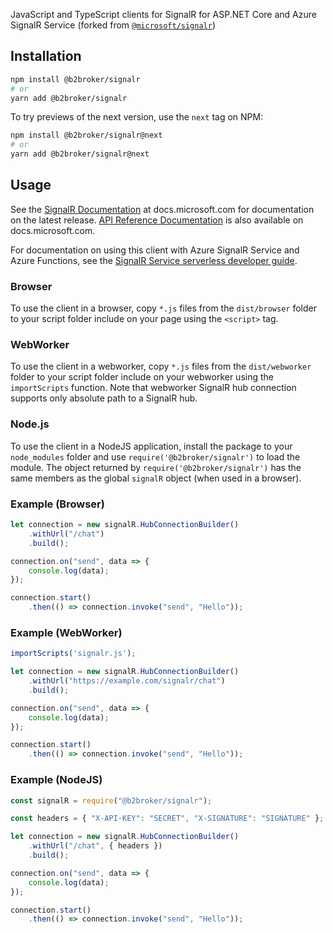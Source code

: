 JavaScript and TypeScript clients for SignalR for ASP.NET Core and Azure SignalR Service (forked from [`@microsoft/signalr`](https://www.npmjs.com/package/@microsoft/signalr))

## Installation

```bash
npm install @b2broker/signalr
# or
yarn add @b2broker/signalr
```

To try previews of the next version, use the `next` tag on NPM:

```bash
npm install @b2broker/signalr@next
# or
yarn add @b2broker/signalr@next
```

## Usage

See the [SignalR Documentation](https://docs.microsoft.com/aspnet/core/signalr) at docs.microsoft.com for documentation on the latest release. [API Reference Documentation](https://docs.microsoft.com/javascript/api/%40aspnet/signalr/?view=signalr-js-latest) is also available on docs.microsoft.com.

For documentation on using this client with Azure SignalR Service and Azure Functions, see the [SignalR Service serverless developer guide](https://docs.microsoft.com/azure/azure-signalr/signalr-concept-serverless-development-config).

### Browser

To use the client in a browser, copy `*.js` files from the `dist/browser` folder to your script folder include on your page using the `<script>` tag.

### WebWorker

To use the client in a webworker, copy `*.js` files from the `dist/webworker` folder to your script folder include on your webworker using the `importScripts` function. Note that webworker SignalR hub connection supports only absolute path to a SignalR hub.

### Node.js

To use the client in a NodeJS application, install the package to your `node_modules` folder and use `require('@b2broker/signalr')` to load the module. The object returned by `require('@b2broker/signalr')` has the same members as the global `signalR` object (when used in a browser).

### Example (Browser)

```JavaScript
let connection = new signalR.HubConnectionBuilder()
    .withUrl("/chat")
    .build();

connection.on("send", data => {
    console.log(data);
});

connection.start()
    .then(() => connection.invoke("send", "Hello"));
```

### Example (WebWorker)


```JavaScript
importScripts('signalr.js');

let connection = new signalR.HubConnectionBuilder()
    .withUrl("https://example.com/signalr/chat")
    .build();

connection.on("send", data => {
    console.log(data);
});

connection.start()
    .then(() => connection.invoke("send", "Hello"));

```

### Example (NodeJS)

```JavaScript
const signalR = require("@b2broker/signalr");

const headers = { "X-API-KEY": "SECRET", "X-SIGNATURE": "SIGNATURE" };

let connection = new signalR.HubConnectionBuilder()
    .withUrl("/chat", { headers })
    .build();

connection.on("send", data => {
    console.log(data);
});

connection.start()
    .then(() => connection.invoke("send", "Hello"));
```
